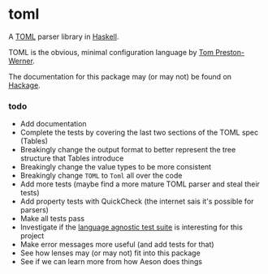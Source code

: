 toml
====

A [TOML](toml) parser library in [Haskell](hs).

TOML is the obvious, minimal configuration language by [Tom Preston-Werner](guy).

The documentation for this package may (or may not) be found on [Hackage](docs).


### todo

* Add documentation
* Complete the tests by covering the last two sections of the TOML spec (Tables)
* Breakingly change the output format to better represent the tree structure that Tables introduce
* Breakingly change the value types to be more consistent
* Breakingly change `TOML` to `Toml` all over the code
* Add more tests (maybe find a more mature TOML parser and steal their tests)
* Add property tests with QuickCheck (the internet sais it's possible for parsers)
* Make all tests pass
* Investigate if the [language agnostic test suite](agno) is interesting for this project
* Make error messages more useful (and add tests for that)
* See how lenses may (or may not) fit into this package
* See if we can learn more from how Aeson does things


[toml]: https://github.com/mojombo/toml
[hs]:   http://haskell-lang.org
[guy]:  https://github.com/mojombo
[docs]: https://hackage.haskell.org/package/toml
[agno]: https://github.com/BurntSushi/toml-test
